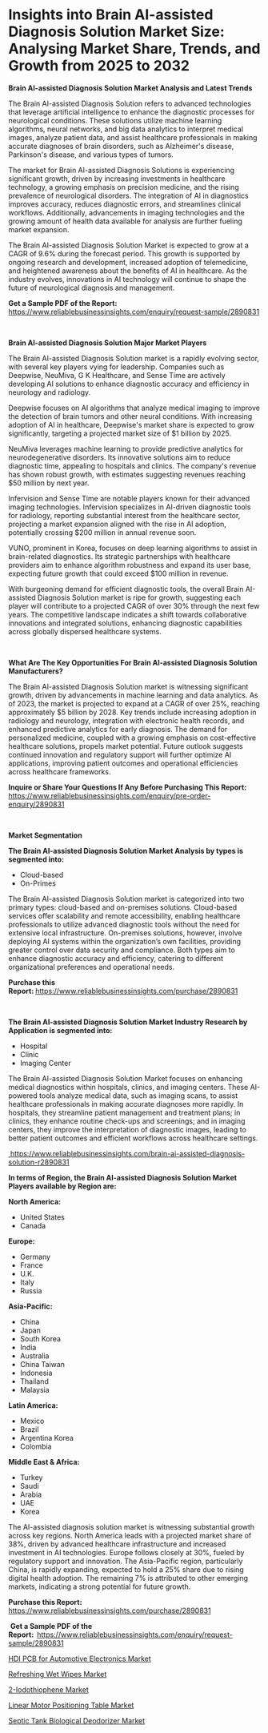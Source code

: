 <p><h1>Insights into Brain AI-assisted Diagnosis Solution Market Size: Analysing Market Share, Trends, and Growth from 2025 to 2032</h1></p><p><strong>Brain AI-assisted Diagnosis Solution Market Analysis and Latest Trends</strong></p>
<p><p>The Brain AI-assisted Diagnosis Solution refers to advanced technologies that leverage artificial intelligence to enhance the diagnostic processes for neurological conditions. These solutions utilize machine learning algorithms, neural networks, and big data analytics to interpret medical images, analyze patient data, and assist healthcare professionals in making accurate diagnoses of brain disorders, such as Alzheimer's disease, Parkinson's disease, and various types of tumors.</p><p>The market for Brain AI-assisted Diagnosis Solutions is experiencing significant growth, driven by increasing investments in healthcare technology, a growing emphasis on precision medicine, and the rising prevalence of neurological disorders. The integration of AI in diagnostics improves accuracy, reduces diagnostic errors, and streamlines clinical workflows. Additionally, advancements in imaging technologies and the growing amount of health data available for analysis are further fueling market expansion.</p><p>The Brain AI-assisted Diagnosis Solution Market is expected to grow at a CAGR of 9.6% during the forecast period. This growth is supported by ongoing research and development, increased adoption of telemedicine, and heightened awareness about the benefits of AI in healthcare. As the industry evolves, innovations in AI technology will continue to shape the future of neurological diagnosis and management.</p></p>
<p><strong>Get a Sample PDF of the Report:&nbsp;</strong> <a href="https://www.reliablebusinessinsights.com/enquiry/request-sample/2890831?utm_campaign=116&utm_medium=2&utm_source=Github&utm_content=ia&utm_term=14032025&utm_id=brain-ai-assisted-diagnosis-solution">https://www.reliablebusinessinsights.com/enquiry/request-sample/2890831</a></p>
<p>&nbsp;</p>
<p><strong>Brain AI-assisted Diagnosis Solution Major Market Players</strong></p>
<p><p>The Brain AI-assisted Diagnosis Solution market is a rapidly evolving sector, with several key players vying for leadership. Companies such as Deepwise, NeuMiva, G K Healthcare, and Sense Time are actively developing AI solutions to enhance diagnostic accuracy and efficiency in neurology and radiology.</p><p>Deepwise focuses on AI algorithms that analyze medical imaging to improve the detection of brain tumors and other neural conditions. With increasing adoption of AI in healthcare, Deepwise's market share is expected to grow significantly, targeting a projected market size of $1 billion by 2025.</p><p>NeuMiva leverages machine learning to provide predictive analytics for neurodegenerative disorders. Its innovative solutions aim to reduce diagnostic time, appealing to hospitals and clinics. The company's revenue has shown robust growth, with estimates suggesting revenues reaching $50 million by next year.</p><p>Infervision and Sense Time are notable players known for their advanced imaging technologies. Infervision specializes in AI-driven diagnostic tools for radiology, reporting substantial interest from the healthcare sector, projecting a market expansion aligned with the rise in AI adoption, potentially crossing $200 million in annual revenue soon.</p><p>VUNO, prominent in Korea, focuses on deep learning algorithms to assist in brain-related diagnostics. Its strategic partnerships with healthcare providers aim to enhance algorithm robustness and expand its user base, expecting future growth that could exceed $100 million in revenue.</p><p>With burgeoning demand for efficient diagnostic tools, the overall Brain AI-assisted Diagnosis Solution market is ripe for growth, suggesting each player will contribute to a projected CAGR of over 30% through the next few years. The competitive landscape indicates a shift towards collaborative innovations and integrated solutions, enhancing diagnostic capabilities across globally dispersed healthcare systems.</p></p>
<p>&nbsp;</p>
<p><strong>What Are The Key Opportunities For Brain AI-assisted Diagnosis Solution Manufacturers?</strong></p>
<p><p>The Brain AI-assisted Diagnosis Solution market is witnessing significant growth, driven by advancements in machine learning and data analytics. As of 2023, the market is projected to expand at a CAGR of over 25%, reaching approximately $5 billion by 2028. Key trends include increasing adoption in radiology and neurology, integration with electronic health records, and enhanced predictive analytics for early diagnosis. The demand for personalized medicine, coupled with a growing emphasis on cost-effective healthcare solutions, propels market potential. Future outlook suggests continued innovation and regulatory support will further optimize AI applications, improving patient outcomes and operational efficiencies across healthcare frameworks.</p></p>
<p><strong>Inquire or Share Your Questions If Any Before Purchasing This Report:</strong> <a href="https://www.reliablebusinessinsights.com/enquiry/pre-order-enquiry/2890831?utm_campaign=116&utm_medium=2&utm_source=Github&utm_content=ia&utm_term=14032025&utm_id=brain-ai-assisted-diagnosis-solution">https://www.reliablebusinessinsights.com/enquiry/pre-order-enquiry/2890831</a></p>
<p>&nbsp;</p>
<p><strong>Market Segmentation</strong></p>
<p><strong>The Brain AI-assisted Diagnosis Solution Market Analysis by types is segmented into:</strong></p>
<p><ul><li>Cloud-based</li><li>On-Primes</li></ul></p>
<p><p>The Brain AI-assisted Diagnosis Solution market is categorized into two primary types: cloud-based and on-premises solutions. Cloud-based services offer scalability and remote accessibility, enabling healthcare professionals to utilize advanced diagnostic tools without the need for extensive local infrastructure. On-premises solutions, however, involve deploying AI systems within the organization’s own facilities, providing greater control over data security and compliance. Both types aim to enhance diagnostic accuracy and efficiency, catering to different organizational preferences and operational needs.</p></p>
<p><strong>Purchase this Report:&nbsp;</strong><a href="https://www.reliablebusinessinsights.com/purchase/2890831?utm_campaign=116&utm_medium=2&utm_source=Github&utm_content=ia&utm_term=14032025&utm_id=brain-ai-assisted-diagnosis-solution">https://www.reliablebusinessinsights.com/purchase/2890831</a></p>
<p>&nbsp;</p>
<p><strong>The Brain AI-assisted Diagnosis Solution Market Industry Research by Application is segmented into:</strong></p>
<p><ul><li>Hospital</li><li>Clinic</li><li>Imaging Center</li></ul></p>
<p><p>The Brain AI-assisted Diagnosis Solution Market focuses on enhancing medical diagnostics within hospitals, clinics, and imaging centers. These AI-powered tools analyze medical data, such as imaging scans, to assist healthcare professionals in making accurate diagnoses more rapidly. In hospitals, they streamline patient management and treatment plans; in clinics, they enhance routine check-ups and screenings; and in imaging centers, they improve the interpretation of diagnostic images, leading to better patient outcomes and efficient workflows across healthcare settings.</p></p>
<p><a href="https://www.reliablebusinessinsights.com/brain-ai-assisted-diagnosis-solution-r2890831?utm_campaign=116&utm_medium=2&utm_source=Github&utm_content=ia&utm_term=14032025&utm_id=brain-ai-assisted-diagnosis-solution">&nbsp;https://www.reliablebusinessinsights.com/brain-ai-assisted-diagnosis-solution-r2890831</a></p>
<p><strong>In terms of Region, the Brain AI-assisted Diagnosis Solution Market Players available by Region are:</strong></p>
<p>
    <p> <strong> North America: </strong>
        <ul>
            <li>United States</li>
            <li>Canada</li>
        </ul>
        </p> 
    <p> <strong> Europe: </strong>
        <ul>
            <li>Germany</li>
            <li>France</li>
            <li>U.K.</li>
            <li>Italy</li>
            <li>Russia</li>
        </ul>
        </p> 
    <p> <strong> Asia-Pacific: </strong>
        <ul>
            <li>China</li>
            <li>Japan</li>
            <li>South Korea</li>
            <li>India</li>
            <li>Australia</li>
            <li>China Taiwan</li>
            <li>Indonesia</li>
            <li>Thailand</li>
            <li>Malaysia</li>
        </ul>
        </p> 
    <p> <strong> Latin America: </strong>
        <ul>
            <li>Mexico</li>
            <li>Brazil</li>
            <li>Argentina Korea</li>
            <li>Colombia</li>
        </ul>
        </p> 
    <p> <strong> Middle East & Africa: </strong>
        <ul>
            <li>Turkey</li>
            <li>Saudi</li>
            <li>Arabia</li>
            <li>UAE</li>
            <li>Korea</li>
        </ul>
    </p>
    </p>
<p><p>The AI-assisted diagnosis solution market is witnessing substantial growth across key regions. North America leads with a projected market share of 38%, driven by advanced healthcare infrastructure and increased investment in AI technologies. Europe follows closely at 30%, fueled by regulatory support and innovation. The Asia-Pacific region, particularly China, is rapidly expanding, expected to hold a 25% share due to rising digital health adoption. The remaining 7% is attributed to other emerging markets, indicating a strong potential for future growth.</p></p>
<p><strong>Purchase this Report: </strong><a href="https://www.reliablebusinessinsights.com/purchase/2890831?utm_campaign=116&utm_medium=2&utm_source=Github&utm_content=ia&utm_term=14032025&utm_id=brain-ai-assisted-diagnosis-solution">https://www.reliablebusinessinsights.com/purchase/2890831</a></p>
<p>&nbsp;<strong>Get a Sample PDF of the Report:&nbsp;&nbsp;</strong><a href="https://www.reliablebusinessinsights.com/enquiry/request-sample/2890831?utm_campaign=116&utm_medium=2&utm_source=Github&utm_content=ia&utm_term=14032025&utm_id=brain-ai-assisted-diagnosis-solution">https://www.reliablebusinessinsights.com/enquiry/request-sample/2890831</a></p>
<p><strong></strong></p>
<p><p><a href="https://github.com/lateshab69/Market-Research-Report-List-1/blob/main/hdi-pcb-for-automotive-electronics-market.md?utm_campaign=116&utm_medium=2&utm_source=Github&utm_content=ia&utm_term=14032025&utm_id=brain-ai-assisted-diagnosis-solution">HDI PCB for Automotive Electronics Market</a></p><p><a href="https://github.com/hedbomkrahe/Market-Research-Report-List-1/blob/main/refreshing-wet-wipes-market.md?utm_campaign=116&utm_medium=2&utm_source=Github&utm_content=ia&utm_term=14032025&utm_id=brain-ai-assisted-diagnosis-solution">Refreshing Wet Wipes Market</a></p><p><a href="https://github.com/darenph8er/Market-Research-Report-List-1/blob/main/2-iodothiophene-market.md?utm_campaign=116&utm_medium=2&utm_source=Github&utm_content=ia&utm_term=14032025&utm_id=brain-ai-assisted-diagnosis-solution">2-Iodothiophene Market</a></p><p><a href="https://github.com/rosalinebhakta48/Market-Research-Report-List-1/blob/main/linear-motor-positioning-table-market.md?utm_campaign=116&utm_medium=2&utm_source=Github&utm_content=ia&utm_term=14032025&utm_id=brain-ai-assisted-diagnosis-solution">Linear Motor Positioning Table Market</a></p><p><a href="https://github.com/ElviraLeka1962/Market-Research-Report-List-1/blob/main/septic-tank-biological-deodorizer-market.md?utm_campaign=116&utm_medium=2&utm_source=Github&utm_content=ia&utm_term=14032025&utm_id=brain-ai-assisted-diagnosis-solution">Septic Tank Biological Deodorizer Market</a></p></p>